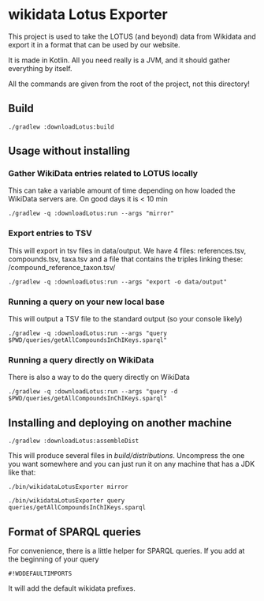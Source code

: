# wikidata Lotus Exporter

This project is used to take the LOTUS (and beyond) data from Wikidata and export it in a format
that can be used by our website.

It is made in Kotlin. All you need really is a JVM, and it should gather everything by itself.

All the commands are given from the root of the project, not this directory!

## Build

````
./gradlew :downloadLotus:build
````

## Usage without installing

### Gather WikiData entries related to LOTUS locally

This can take a variable amount of time depending on how loaded the WikiData servers are. On good days it is < 10 min

````
./gradlew -q :downloadLotus:run --args "mirror"
````

### Export entries to TSV

This will export in tsv files in data/output. We have 4 files: references.tsv, compounds.tsv, taxa.tsv
and a file that contains the triples linking these: /compound_reference_taxon.tsv/

````
./gradlew -q :downloadLotus:run --args "export -o data/output"
````


### Running a query on your new local base

This will output a TSV file to the standard output (so your console likely)

````
./gradlew -q :downloadLotus:run --args "query $PWD/queries/getAllCompoundsInChIKeys.sparql"
````

### Running a query directly on WikiData

There is also a way to do the query directly on WikiData

````
./gradlew -q :downloadLotus:run --args "query -d $PWD/queries/getAllCompoundsInChIKeys.sparql"
````


## Installing and deploying on another machine

````
./gradlew :downloadLotus:assembleDist
````

This will produce several files in *build/distributions*. Uncompress the one you want somewhere and you can just run it on any machine that has a JDK like that:

````
./bin/wikidataLotusExporter mirror
````

````
./bin/wikidataLotusExporter query queries/getAllCompoundsInChIKeys.sparql
````

## Format of SPARQL queries

For convenience, there is a little helper for SPARQL queries. If you add at the beginning of your query

````
#!WDDEFAULTIMPORTS
````

It will add the default wikidata prefixes.